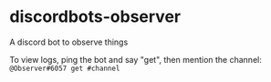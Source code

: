 # discordbots-observer
A discord bot to observe things

To view logs, ping the bot and say "get", then mention the channel: `@Observer#6057 get #channel`
